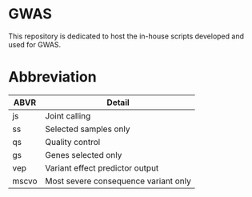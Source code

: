 # GWAS
This repository is dedicated to host the in-house scripts developed and used for GWAS.


# Abbreviation
| ABVR     | Detail                                  |
| -------- | --------------------------------------- |
| js       | Joint calling                           |
| ss       | Selected samples only                   |
| qs       | Quality control                         |
| gs       |   Genes selected only                   |
| vep      | Variant effect predictor output         |
| mscvo    | Most severe consequence variant only    |

